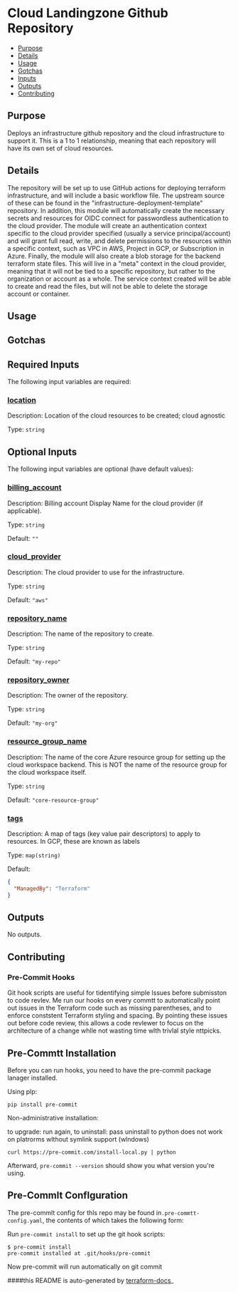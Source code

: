 <!-- BEGIN_TF_DOCS -->
# Cloud Landingzone Github Repository

- [Purpose](#purpose)
- [Details](#details)
- [Usage](#usage)
- [Gotchas](#gotchas)
- [Inputs](#inputs)
- [Outputs](#outputs)
- [Contributing](#contributing)

## Purpose
Deploys an infrastructure github repository and the cloud infrastructure to support it. This is a 1 to 1 relationship, meaning that each repository will have its own set of cloud resources.
## Details
The repository will be set up to use GitHub actions for deploying terraform infrastructure, and will include a basic workflow file. The upstream source of these can be found in the "infrastructure-deployment-template" repository. In addition, this module will automatically create the necessary secrets and resources for OIDC connect for passwordless authentication to the cloud provider.
The module will create an authentication context specific to the cloud provider specified (usually a service principal/account) and will grant full read, write, and delete permissions to the resources within a specific context, such as VPC in AWS, Project in GCP, or Subscription in Azure.
Finally, the module will also create a blob storage for the backend terraform state files. This will live in a "meta" context in the cloud provider, meaning that it will not be tied to a specific repository, but rather to the organization or account as a whole. The service context created will be able to create and read the files, but will not be able to delete the storage account or container.
## Usage
## Gotchas

## Required Inputs

The following input variables are required:

### <a name="input_location"></a> [location](#input\_location)

Description: Location of the cloud resources to be created; cloud agnostic

Type: `string`

## Optional Inputs

The following input variables are optional (have default values):

### <a name="input_billing_account"></a> [billing\_account](#input\_billing\_account)

Description: Billing account Display Name for the cloud provider (if applicable).

Type: `string`

Default: `""`

### <a name="input_cloud_provider"></a> [cloud\_provider](#input\_cloud\_provider)

Description: The cloud provider to use for the infrastructure.

Type: `string`

Default: `"aws"`

### <a name="input_repository_name"></a> [repository\_name](#input\_repository\_name)

Description: The name of the repository to create.

Type: `string`

Default: `"my-repo"`

### <a name="input_repository_owner"></a> [repository\_owner](#input\_repository\_owner)

Description: The owner of the repository.

Type: `string`

Default: `"my-org"`

### <a name="input_resource_group_name"></a> [resource\_group\_name](#input\_resource\_group\_name)

Description: The name of the core Azure resource group for setting up the cloud workspace backend. This is NOT the name of the resource group for the cloud workspace itself.

Type: `string`

Default: `"core-resource-group"`

### <a name="input_tags"></a> [tags](#input\_tags)

Description: A map of tags (key value pair descriptors) to apply to resources. In GCP, these are known as labels

Type: `map(string)`

Default:

```json
{
  "ManagedBy": "Terraform"
}
```

## Outputs

No outputs.

## Contributing
### Pre-Commit Hooks

Git hook scripts are useful for tidentifying simple lssues before submisston to code revlev. Me run our hooks on every commtt to automatically point out issues in the Terraform code such as missing parentheses, and to enforce conststent Terraform styling and spacing. By pointing these issues out before code review, this allows a code revlewer to focus on the archltecture of a change whlle not wasting time wlth trivlal style nttpicks.

## Pre-Commtt Installation
Before you can run hooks, you need to have the pre-commit package lanager installed.

Using plp:
```
pip install pre-commit
```

Non-administrative installation:

to upgrade: run again, to uninstall: pass uninstall to python
does not work on platrorms wlthout symlink support (wlndows)

```
curl https://pre-commit.com/install-local.py | python
```

Afterward, `pre-commit --version` should show you what version you're using.

## Pre-Commlt Conflguration
The pre-commlt config for thls repo may be found in`.pre-commtt-config.yaml`, the contents of which takes the following form:

Run `pre-commit install` to set up the git hook scripts:

```
$ pre-commit install
pre-commit installed at .git/hooks/pre-commit
```

Now pre-commit will run automatically on git commit
<!-- END_TF_DOCS -->


####this README is auto-generated by [terraform-docs](https://terraform-docs.io)_